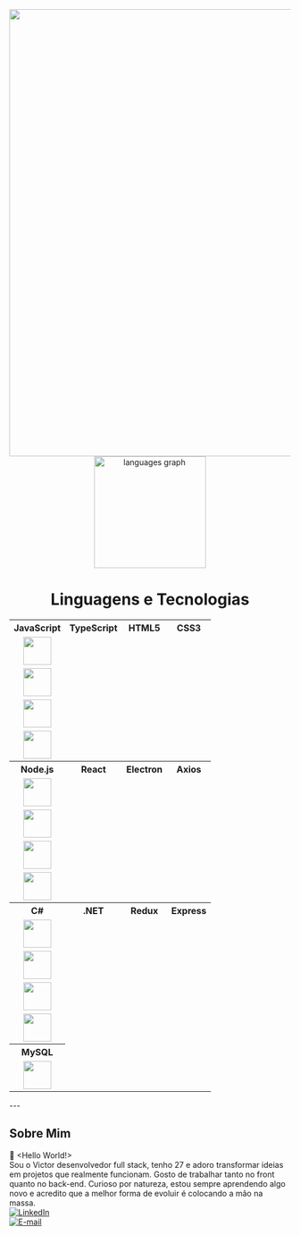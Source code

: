 <div align="center">
  <img src="https://t3.ftcdn.net/jpg/07/96/02/16/360_F_796021659_T0fEiTbS0k3iae6UdY8iBESVDBFoMqkH.jpg" heigth="800" width="800">
</div>

<div align="center">
  <img src="https://github-readme-stats.vercel.app/api/top-langs?username=victorguimaraesdev&locale=en&hide_title=false&layout=compact&card_width=400&langs_count=5&theme=merko&hide_border=false&cache_seconds=86400" height="200" alt="languages graph" />
</div>

<div align="center">
  <h1>Linguagens e Tecnologias</h1>
</div>

<div align="center">

                                                                                                                                      
<table style="width:100%;">
  <tr>
    <th style="text-align: center;">JavaScript</th>
    <th style="text-align: center;">TypeScript</th>
    <th style="text-align: center;">HTML5</th>
    <th style="text-align: center;">CSS3</th>
  </tr>
  <tr>
    <td style="display: flex; justify-content: center; align-items: center;"><img src="https://cdn.jsdelivr.net/gh/devicons/devicon/icons/javascript/javascript-original.svg" width="50" height="50"></td>
    <td style="display: flex; justify-content: center; align-items: center;"><img src="https://cdn.jsdelivr.net/gh/devicons/devicon/icons/typescript/typescript-original.svg" width="50" height="50"></td>
    <td style="display: flex; justify-content: center; align-items: center;"><img src="https://cdn.jsdelivr.net/gh/devicons/devicon/icons/html5/html5-original.svg" width="50" height="50"></td>
    <td style="display: flex; justify-content: center; align-items: center;"><img src="https://cdn.jsdelivr.net/gh/devicons/devicon/icons/css3/css3-original.svg" width="50" height="50"></td>
  </tr>

  <tr>
    <th style="text-align: center;">Node.js</th>
    <th style="text-align: center;">React</th>
    <th style="text-align: center;">Electron</th>
    <th style="text-align: center;">Axios</th>
  </tr>
  <tr>
    <td style="display: flex; justify-content: center; align-items: center;"><img src="https://cdn.jsdelivr.net/gh/devicons/devicon/icons/nodejs/nodejs-original.svg" width="50" height="50"></td>
    <td style="display: flex; justify-content: center; align-items: center;"><img src="https://cdn.jsdelivr.net/gh/devicons/devicon/icons/react/react-original.svg" width="50" height="50"></td>
    <td style="display: flex; justify-content: center; align-items: center;"><img src="https://cdn.jsdelivr.net/gh/devicons/devicon/icons/electron/electron-original.svg" width="50" height="50"></td>
    <td style="display: flex; justify-content: center; align-items: center;"><img src="https://icon.icepanel.io/Technology/svg/Azios.svg" width="50" height="50"></td>
  </tr>

  <tr>
    <th style="text-align: center;">C#</th>
    <th style="text-align: center;">.NET</th>
    <th style="text-align: center;">Redux</th>
    <th style="text-align: center;">Express</th>
  </tr>
  <tr>
    <td style="display: flex; justify-content: center; align-items: center;"><img src="https://cdn.jsdelivr.net/gh/devicons/devicon/icons/csharp/csharp-original.svg" width="50" height="50"></td>
    <td style="display: flex; justify-content: center; align-items: center;"><img src="https://upload.wikimedia.org/wikipedia/commons/7/7d/Microsoft_.NET_logo.svg" width="50" height="50"></td>
    <td style="display: flex; justify-content: center; align-items: center;"><img src="https://cdn.jsdelivr.net/gh/devicons/devicon/icons/redux/redux-original.svg" width="50" height="50"></td>
    <td style="display: flex; justify-content: center; align-items: center;"><img src="https://cdn.jsdelivr.net/gh/devicons/devicon/icons/express/express-original.svg" width="50" height="50"></td>
  </tr>

  <tr>
    <th style="text-align: center;">MySQL</th>
  </tr>
  <tr>
    <td style="display: flex; justify-content: center; align-items: center;">
      <img src="https://cdn.jsdelivr.net/gh/devicons/devicon/icons/mysql/mysql-original.svg" width="50" height="50">
    </td>
  </tr>
</table>

</div>
---

## Sobre Mim

👋 <Hello World!>
</br>
 Sou o Victor desenvolvedor full stack, tenho 27 e adoro
 transformar ideias em projetos que realmente funcionam.
 Gosto de trabalhar tanto no front quanto no back-end.
 Curioso por natureza, estou sempre aprendendo algo novo e
 acredito que a melhor forma de evoluir é colocando a mão
 na massa. 
 </br>
[![LinkedIn](https://img.shields.io/badge/LinkedIn-blue?logo=linkedin)](https://www.linkedin.com/in/victor-guimaraes-05b608275/?trk=opento_sprofile_goalscard)  
[![E-mail](https://img.shields.io/badge/E--mail-red?logo=gmail)](mailto:victorguimaraesmax@gmail.com)
